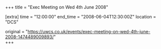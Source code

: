 +++
title = "Exec Meeting on Wed 4th June 2008"

[extra]
time = "12:00:00"
end_time = "2008-06-04T12:30:00Z"
location = "DCS"

original = "https://uwcs.co.uk/events/exec-meeting-on-wed-4th-june-2008-1474489009893/"    
+++



